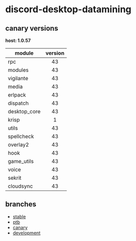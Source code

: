 # discord-desktop-datamining

## canary versions

**host: 1.0.57**

| module | version |
| ------ | :-----: |
| rpc | 43 |
| modules | 43 |
| vigilante | 43 |
| media | 43 |
| erlpack | 43 |
| dispatch | 43 |
| desktop_core | 43 |
| krisp | 1 |
| utils | 43 |
| spellcheck | 43 |
| overlay2 | 43 |
| hook | 43 |
| game_utils | 43 |
| voice | 43 |
| sekrit | 43 |
| cloudsync | 43 |

## branches

- [stable](https://github.com/OpenAsar/discord-desktop-datamining/tree/stable)
- [ptb](https://github.com/OpenAsar/discord-desktop-datamining/tree/ptb)
- [canary](https://github.com/OpenAsar/discord-desktop-datamining/tree/canary)
- [development](https://github.com/OpenAsar/discord-desktop-datamining/tree/development)